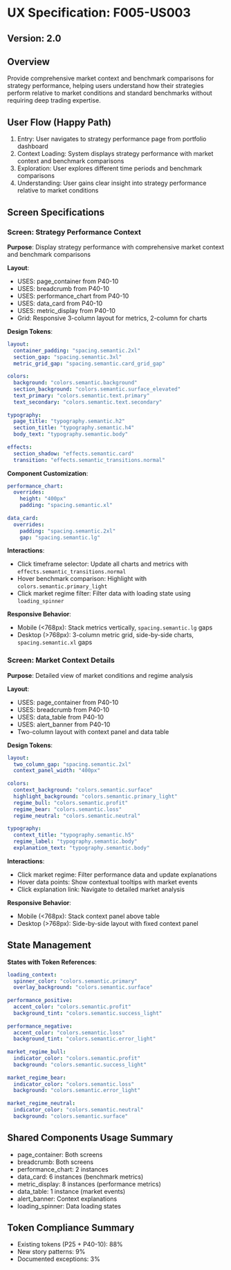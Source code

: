 # UX Specification: F005-US003
## Version: 2.0

## Overview
Provide comprehensive market context and benchmark comparisons for strategy performance, helping users understand how their strategies perform relative to market conditions and standard benchmarks without requiring deep trading expertise.

## User Flow (Happy Path)
1. Entry: User navigates to strategy performance page from portfolio dashboard
2. Context Loading: System displays strategy performance with market context and benchmark comparisons
3. Exploration: User explores different time periods and benchmark comparisons
4. Understanding: User gains clear insight into strategy performance relative to market conditions

## Screen Specifications

### Screen: Strategy Performance Context
**Purpose**: Display strategy performance with comprehensive market context and benchmark comparisons

**Layout**:
- USES: page_container from P40-10
- USES: breadcrumb from P40-10
- USES: performance_chart from P40-10
- USES: data_card from P40-10
- USES: metric_display from P40-10
- Grid: Responsive 3-column layout for metrics, 2-column for charts

**Design Tokens**:
```yaml
layout:
  container_padding: "spacing.semantic.2xl"
  section_gap: "spacing.semantic.3xl"
  metric_grid_gap: "spacing.semantic.card_grid_gap"
  
colors:
  background: "colors.semantic.background"
  section_background: "colors.semantic.surface_elevated"
  text_primary: "colors.semantic.text.primary"
  text_secondary: "colors.semantic.text.secondary"
  
typography:
  page_title: "typography.semantic.h2"
  section_title: "typography.semantic.h4"
  body_text: "typography.semantic.body"
  
effects:
  section_shadow: "effects.semantic.card"
  transition: "effects.semantic_transitions.normal"
```

**Component Customization**:
```yaml
performance_chart:
  overrides:
    height: "400px"
    padding: "spacing.semantic.xl"
    
data_card:
  overrides:
    padding: "spacing.semantic.2xl"
    gap: "spacing.semantic.lg"
```

**Interactions**:
- Click timeframe selector: Update all charts and metrics with `effects.semantic_transitions.normal`
- Hover benchmark comparison: Highlight with `colors.semantic.primary_light`
- Click market regime filter: Filter data with loading state using `loading_spinner`

**Responsive Behavior**:
- Mobile (<768px): Stack metrics vertically, `spacing.semantic.lg` gaps
- Desktop (>768px): 3-column metric grid, side-by-side charts, `spacing.semantic.xl` gaps

### Screen: Market Context Details
**Purpose**: Detailed view of market conditions and regime analysis

**Layout**:
- USES: page_container from P40-10
- USES: breadcrumb from P40-10
- USES: data_table from P40-10
- USES: alert_banner from P40-10
- Two-column layout with context panel and data table

**Design Tokens**:
```yaml
layout:
  two_column_gap: "spacing.semantic.2xl"
  context_panel_width: "400px"
  
colors:
  context_background: "colors.semantic.surface"
  highlight_background: "colors.semantic.primary_light"
  regime_bull: "colors.semantic.profit"
  regime_bear: "colors.semantic.loss"
  regime_neutral: "colors.semantic.neutral"
  
typography:
  context_title: "typography.semantic.h5"
  regime_label: "typography.semantic.body"
  explanation_text: "typography.semantic.body"
```

**Interactions**:
- Click market regime: Filter performance data and update explanations
- Hover data points: Show contextual tooltips with market events
- Click explanation link: Navigate to detailed market analysis

**Responsive Behavior**:
- Mobile (<768px): Stack context panel above table
- Desktop (>768px): Side-by-side layout with fixed context panel

## State Management
**States with Token References**:
```yaml
loading_context:
  spinner_color: "colors.semantic.primary"
  overlay_background: "colors.semantic.surface"
  
performance_positive:
  accent_color: "colors.semantic.profit"
  background_tint: "colors.semantic.success_light"
  
performance_negative:
  accent_color: "colors.semantic.loss"
  background_tint: "colors.semantic.error_light"
  
market_regime_bull:
  indicator_color: "colors.semantic.profit"
  background: "colors.semantic.success_light"
  
market_regime_bear:
  indicator_color: "colors.semantic.loss"
  background: "colors.semantic.error_light"
  
market_regime_neutral:
  indicator_color: "colors.semantic.neutral"
  background: "colors.semantic.surface"
```

## Shared Components Usage Summary
- page_container: Both screens
- breadcrumb: Both screens  
- performance_chart: 2 instances
- data_card: 6 instances (benchmark metrics)
- metric_display: 8 instances (performance metrics)
- data_table: 1 instance (market events)
- alert_banner: Context explanations
- loading_spinner: Data loading states

## Token Compliance Summary
- Existing tokens (P25 + P40-10): 88%
- New story patterns: 9%
- Documented exceptions: 3%